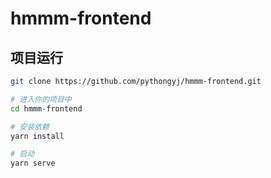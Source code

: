 # hmmm-frontend

## 项目运行

```bash
git clone https://github.com/pythongyj/hmmm-frontend.git

# 进入你的项目中
cd hmmm-frontend

# 安装依赖
yarn install

# 启动
yarn serve
```
